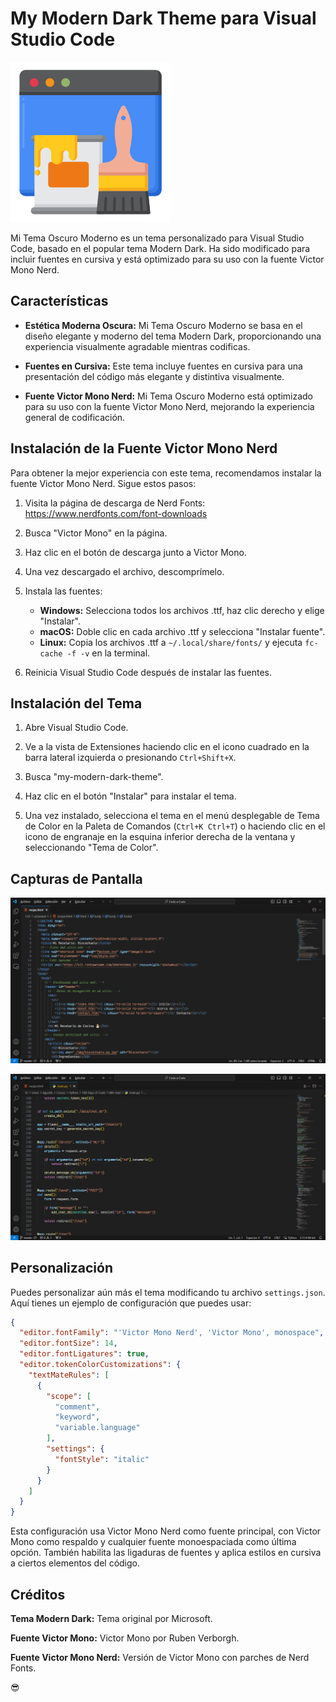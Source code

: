 # My Modern Dark Theme para Visual Studio Code

![Banner de Mi Tema Oscuro Moderno](icons/icon.png)

Mi Tema Oscuro Moderno es un tema personalizado para Visual Studio Code, basado en el popular tema Modern Dark. Ha sido modificado para incluir fuentes en cursiva y está optimizado para su uso con la fuente Victor Mono Nerd.

## Características

- **Estética Moderna Oscura:** Mi Tema Oscuro Moderno se basa en el diseño elegante y moderno del tema Modern Dark, proporcionando una experiencia visualmente agradable mientras codificas.

- **Fuentes en Cursiva:** Este tema incluye fuentes en cursiva para una presentación del código más elegante y distintiva visualmente.

- **Fuente Victor Mono Nerd:** Mi Tema Oscuro Moderno está optimizado para su uso con la fuente Victor Mono Nerd, mejorando la experiencia general de codificación.

## Instalación de la Fuente Victor Mono Nerd

Para obtener la mejor experiencia con este tema, recomendamos instalar la fuente Victor Mono Nerd. Sigue estos pasos:

1. Visita la página de descarga de Nerd Fonts: https://www.nerdfonts.com/font-downloads

2. Busca "Victor Mono" en la página.

3. Haz clic en el botón de descarga junto a Victor Mono.

4. Una vez descargado el archivo, descomprímelo.

5. Instala las fuentes:
   - **Windows:** Selecciona todos los archivos .ttf, haz clic derecho y elige "Instalar".
   - **macOS:** Doble clic en cada archivo .ttf y selecciona "Instalar fuente".
   - **Linux:** Copia los archivos .ttf a `~/.local/share/fonts/` y ejecuta `fc-cache -f -v` en la terminal.

6. Reinicia Visual Studio Code después de instalar las fuentes.

## Instalación del Tema

1. Abre Visual Studio Code.

2. Ve a la vista de Extensiones haciendo clic en el icono cuadrado en la barra lateral izquierda o presionando `Ctrl+Shift+X`.

3. Busca "my-modern-dark-theme".

4. Haz clic en el botón "Instalar" para instalar el tema.

5. Una vez instalado, selecciona el tema en el menú desplegable de Tema de Color en la Paleta de Comandos (`Ctrl+K Ctrl+T`) o haciendo clic en el icono de engranaje en la esquina inferior derecha de la ventana y seleccionando "Tema de Color".

## Capturas de Pantalla

![Captura de Pantalla 1](images/screenshot1.png)

![Captura de Pantalla 2](images/screenshot2.png)

## Personalización

Puedes personalizar aún más el tema modificando tu archivo `settings.json`. Aquí tienes un ejemplo de configuración que puedes usar:

```json
{
  "editor.fontFamily": "'Victor Mono Nerd', 'Victor Mono', monospace",
  "editor.fontSize": 14,
  "editor.fontLigatures": true,
  "editor.tokenColorCustomizations": {
    "textMateRules": [
      {
        "scope": [
          "comment",
          "keyword",
          "variable.language"
        ],
        "settings": {
          "fontStyle": "italic"
        }
      }
    ]
  }
}
```

Esta configuración usa Victor Mono Nerd como fuente principal, con Victor Mono como respaldo y cualquier fuente monoespaciada como última opción. También habilita las ligaduras de fuentes y aplica estilos en cursiva a ciertos elementos del código.

## Créditos
**Tema Modern Dark:** Tema original por Microsoft.

**Fuente Victor Mono:** Victor Mono por Ruben Verborgh.

**Fuente Victor Mono Nerd:** Versión de Victor Mono con parches de Nerd Fonts.

😎